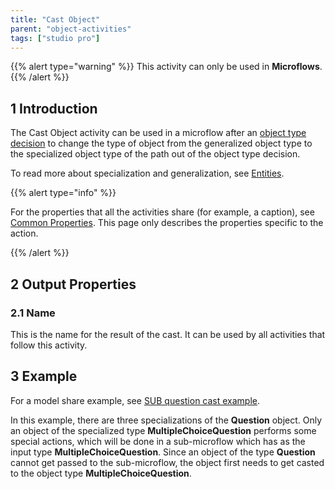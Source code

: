 ```yaml
---
title: "Cast Object"
parent: "object-activities"
tags: ["studio pro"]
---
```


{{% alert type="warning" %}}
This activity can only be used in **Microflows**.
{{% /alert %}}

## 1 Introduction

The Cast Object activity can be used in a microflow after an [object type decision](object-type-decision) to change the type of object from the generalized object type to the specialized object type of the path out of the object type decision. 

To read more about specialization and generalization, see [Entities](entities).

{{% alert type="info" %}}

For the properties that all the activities share (for example, a caption), see [Common Properties](microflow-element-common-properties). This page only describes the properties specific to the action.

{{% /alert %}}

## 2 Output Properties

### 2.1 Name

This is the name for the result of the cast. It can be used by all activities that follow this activity.

## 3 Example

For a model share example, see [SUB question cast example](https://modelshare.mendix.com/models/5f80169c-9833-4574-b472-71a21e480d19/sub-question-cast-example).

In this example, there are three specializations of the **Question** object. Only an object of the specialized type **MultipleChoiceQuestion** performs some special actions, which will be done in a sub-microflow which has as the input type **MultipleChoiceQuestion**. Since an object of the type **Question** cannot get passed to the sub-microflow, the object first needs to get casted to the object type **MultipleChoiceQuestion**.
